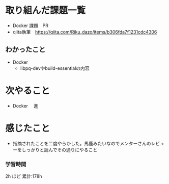 # 取り組んだ課題一覧

- Docker 課題　PR
- qiita執筆　https://qiita.com/Riku_dazo/items/b306fda7f1231cdc4306
## わかったこと

- Docker
  - libpq-devやbuild-essentialの内容
# 次やること

- Docker 　進

# 感じたこと
- 指摘されたことを二度やらかした。馬鹿みたいなのでメンターさんのレビューをしっかりと読んでその通りにやること
### 学習時間

2h ほど
累計:178h

